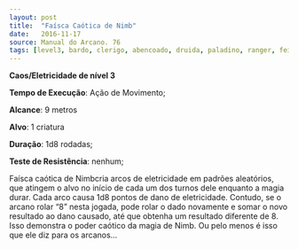 ```yaml
---
layout: post
title:  "Faísca Caótica de Nimb"
date:   2016-11-17
source: Manual do Arcano. 76
tags: [level3, bardo, clerigo, abencoado, druida, paladino, ranger, feiticeiro, mago, caos, eletricidade, movimento, metros, criatura, rodadas]
---
```


**Caos/Eletricidade de nível 3**

**Tempo de Execução**: Ação de Movimento;

**Alcance**: 9 metros

**Alvo**: 1 criatura

**Duração**: 1d8 rodadas;

**Teste de Resistência**: nenhum;

Faísca caótica de Nimbcria arcos de 
eletricidade em padrões aleatórios, que 
atingem o alvo no início de cada um 
dos turnos dele enquanto a magia durar. 
Cada arco causa 1d8 pontos de dano de 
eletricidade. Contudo, se o arcano rolar “8” nesta jogada, pode rolar o dado 
novamente e somar o novo resultado ao 
dano causado, até que obtenha um resultado diferente de 8. Isso demonstra o poder caótico da magia de Nimb. Ou pelo 
menos é isso que ele diz para os arcanos...
